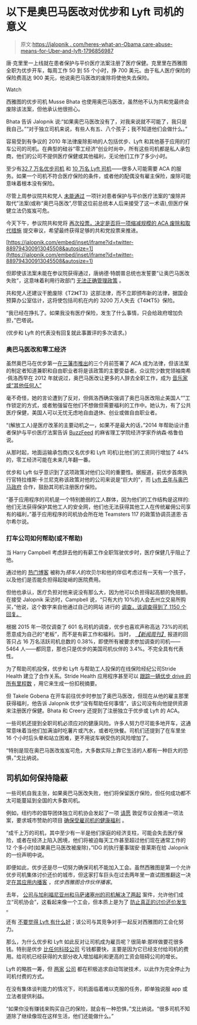 # 以下是奥巴马医改对优步和 Lyft 司机的意义

> 原文:[https://jalopnik . com/heres-what-an-Obama care-abuse-means-for-Uber-and-lyft-1796856987](https://jalopnik.com/heres-what-an-obamacare-repeal-means-for-uber-and-lyft-1796856987)

唐·克里里一上线就在患者保护与平价医疗法案注册了医疗保健。克里里在西雅图全职为优步开车，每周工作 50 到 55 个小时，挣 700 美元。由于私人医疗保险的保险费高达 900 美元，他说奥巴马医改的废除将使他失去保险。

Watch

西雅图的优步司机 Musse Bhata 也使用奥巴马医改，虽然他不认为共和党最终会废除该法案，但他承认他很担心。

Bhata 告诉 Jalopnik 说:“如果奥巴马医改没有了，对我来说就不可能了，我只是我自己。”“对于独立司机来说，有些人有五、八个孩子；我不知道他们会做什么。”

容易受到有争议的 2010 年法律废除影响的人包括优步、Lyft 和其他基于应用的打车公司的司机。在典型的硅谷“零工经济”创业时尚中，所有这些司机都是私人承包商，他们的公司不提供医疗保健或其他福利，无论他们工作了多少小时。

至少有[32.7 万名优步司机](http://www.businessinsider.com/uber-doubles-its-drivers-in-2015-2015-10) 和 [10 万名 Lyft 司机](https://www.bloomberg.com/news/videos/2015-03-06/have-over-100-000-drivers-across-the-country-lyft-ceo)——很多人可能需要 ACA 的服务。如果一个司机不符合医疗保险的条件，或者他的配偶没有雇主保险，废除可能意味着根本没有保险。

尽管上周参议院共和党人 [未能通过](https://www.washingtonpost.com/powerpost/trump-suggests-republicans-will-let-aca-market-collapse-then-rewrite-health-law/2017/07/18/5e79a3ec-6bac-11e7-b9e2-2056e768a7e5_story.html?utm_term=.63f3b8e311f2) 一项针对患者保护与平价医疗法案的“废除并取代”法案(或称“奥巴马医改”,尽管这位前总统本人后来接受了这一术语),但医疗保健立法仍岌岌可危。

今天下午，参议院共和党将 [再次投票，决定是否将一项缩减规模的 ACA 废除和取代措施](https://www.wsj.com/articles/senate-poised-for-first-vote-in-obamacare-repeal-effort-1500996180) 提交审议，希望最终获得足够的共和党投票来推进。

 [https://jalopnik.com/embed/inset/iframe?id=twitter-889794300913045508&autosize=1](https://jalopnik.com/embed/inset/iframe?id=twitter-889794300913045508&autosize=1) 

但即使该法案未能在参议院获得通过，唐纳德·特朗普总统也发誓要“让奥巴马医改失败”，这意味着利用行政部门 [无法正确管理政策](https://www.nytimes.com/2017/07/18/upshot/obamacares-future-now-depends-on-an-unhappy-white-house.html?mtrref=undefined) 。

共和党人还建议干脆废除《T2》《T3》这部法律，而不立即颁布新的法律，据国会预算办公室估计，这将使包括司机在内的 3200 万人失去《T4》《T5》保险。

“我已经在挣扎了。如果我没有医疗保险，发生了什么事情，只会给政府增加负担，”巴塔说。

(优步和 Lyft 的代表没有回复就此事置评的多次请求。)

### **奥巴马医改和零工经济**

虽然奥巴马在优步第一[在三藩市推出](https://newsroom.uber.com/ubers-founding/)的三个月前签署了 ACA 成为法律，但该法案的制定者知道兼职和自由职业者将是该政策的主要受益者。众议院少数党领袖南希·佩洛西早在 2012 年就说过，奥巴马医改让更多的人辞去全职工作，成为 [音乐家或“其他任何人”](http://www.cnsnews.com/news/article/pelosi-obamacare-allows-you-quit-your-job-and-become-whatever)

毫不奇怪，她的言论遭到了反对，但佩洛西确实强调了奥巴马医改阻止美国人“”工作锁定的方式，或者勉强留在他们不想做但需要福利的工作中。她认为，有了公共医疗保健，美国人可以无忧无虑地自由退休、创业或做自由职业者。

“(解放工人)是医疗改革的主要动机之一，如果不是最大的话，”2014 年帮助设计患者保护与平价医疗法案告诉 [BuzzFeed](https://www.buzzfeed.com/evanmcsan/how-obamacare-drives-the-sharing-economy?utm_term=.leVE4J5ano#.qvPMv3P9Ka) 的麻省理工学院经济学家乔纳森·格鲁伯说。

从那时起，地面运输承包商(又名优步和 Lyft 司机)比他们的工资同行增加了 44%的，零工经济可能在未来几年翻一番。

优步和 Lyft 似乎意识到了这项政策对他们公司的重要性。据报道，前优步首席执行官特拉维斯·卡兰尼克称该政策对他的公司来说是“巨大的”，而 [Lyft 去年与奥巴马政府](http://thehill.com/policy/healthcare/267367-white-house-taps-car-share-company-lyft-for-obamacare-outreach) 合作，鼓励其司机注册医疗保险。

“基于应用程序的司机是一个特别脆弱的工人群体，因为他们的工作结构是这样的:他们无法获得保护其他工人的安全网，他们也无法获得其他工人在传统雇佣公司享有的福利，”基于应用程序的司机协会所在地 Teamsters 117 的政策协调员道恩·吉尔希尔说。

### **打车公司如何帮助(或不帮助)**

当 Harry Campbell 考虑辞去他的有薪工作全职驾驶优步时，医疗保健几乎阻止了他。

通过他的 [热门博客](http://therideshareguy.com) 被称为*搭车人*的坎贝尔和他的伴侣考虑过有一天有一个孩子，以及他们是否能负担得起陡峭的医院费用。

但他也承认，医疗负担对他来说没有那么大，因为他可以负担得起高额的免赔额。在接受 Jalopnik 采访时，Campbell 说，“只有大约 10%的人会去州立交易所购买，”他说，这个数字来自他通过自己的网站 进行的 [调查，该调查得到了 1150 个回复。](http://therideshareguy.com/rsg-2017-survey-results-driver-earnings-satisfaction-and-demographics/)

根据 2015 年一项仅调查了 601 名司机的调查，优步也喜欢声称高达 73%的司机愿意成为自己的“老板”，而不是有薪工作和福利。当时， [*【新闻周刊】*](http://www.newsweek.com/thousands-drivers-declined-take-uber-survey-which-claims-78-drivers-satisfied-301252) 报道的回答只占 16 万名活跃司机总数的 0.38%，即使所有被要求参加调查的司机——5464 人——都同意，那也只是优步的美国司机伙伴的 3.4%。不完全具有代表性。

为了帮助司机投保，优步和 Lyft 与帮助工人投保的在线保险经纪公司Stride Health 建立了合作关系。Stride Health 应用程序甚至可以 [跟踪一辆优步 drive 的所有里程数](http://vator.tv/news/2016-08-31-new-stride-health-app-tracks-uber-driver-mileage) ，用它来生成一份扣税摘要。

但 Takele Gobena 在开车前往优步时参加了奥巴马医改，但现在从他的雇主那里获得福利，他告诉 Jalopnik 优步“没有帮助任何事情”，该公司没有向他提供资源来注册医疗保健。Bhata 和 Creery 还提到了注册独立于优步或 Lyft 的 ACA。

一些司机还提到全职司机必须应对的健康风险。许多人努力尽可能多地开车，这通常意味着当他们加满油时吃薯片或汽水，或者吃快餐。司机们还提到了在车里坐 16 个小时后头晕和站立困难，更不用说车祸受伤的风险增加了。

“特别是现在奥巴马医改岌岌可危，大多数实际上靠它生活的人都有一种巨大的恐惧，”戈比纳说。

## 司机如何保持隐蔽

一些司机自我主张，如果奥巴马医改失败，他们将保留医疗保险，但任何成功都不太可能蔓延到全国的大多数司机。

例如，纽约市的倡导团体独立司机协会发起了一项 [请愿](https://drivingguild.org/2016/10/04/healthcare-bill-vote-resultspetition/) 敦促市议会推进一项法案，要求城市赞助的项目 [确保受雇司机的健康福利](http://legistar.council.nyc.gov/LegislationDetail.aspx?ID=2858228&GUID=79FD63F6-B063-4F02-B714-1AA41E9BC073&Options=Advanced&Search=) 。

“成千上万的司机，其中至少有一半是他们家庭的经济支柱，可能会失去医疗保险，或者在经济上陷入困境，他们将被迫每天工作甚至超过他们现在通常工作的 12 个多小时(如果奥巴马医改被废除)，”IDG 的执行董事瑞安·普莱斯在给 Jalopnik 的一份声明中说。

即便如此，优步还是尽一切努力确保司机不能加入工会。虽然西雅图是第一个允许优步司机集体讨价还价的城市，但这家打车巨头在过去两年里一直试图推翻这一决定[在其应用内播客](https://theoutline.com/post/1417/we-listened-to-every-episode-of-uber-s-anti-union-propaganda-podcast) ，*优步西雅图合作伙伴播客*。

去年， [公司与加利福尼亚州和马萨诸塞州的司机解决了两起](http://gawker.com/uber-gets-off-easy-1772482427) 案件，允许他们成立“司机协会”，这看起来像一个工会，但本质上是为了 [防止真正的讨价还价发生](http://theconcourse.deadspin.com/uber-completely-suckers-the-labor-movement-1788439925) 。

还有 [不要觉得 Lyft 有什么好](http://jalopnik.com/lyft-is-not-a-better-boyfriend-1793772573)；该公司与其竞争对手一起反对西雅图的工会化努力。

那么，为什么优步和 Lyft 如此反对让司机成为雇员呢？很简单:那样做要花很多钱。特别是优步 [比任何科技公司](https://gizmodo.com/why-uber-is-losing-money-faster-than-any-tech-company-e-1785736918) 亏钱都要快，主要是因为它已经支付给司机的费用。给司机已经获得的大部分收入增加福利和更高的工资会阻碍公司的增长。

Lyft 的略胜一筹，但 [两家](https://www.washingtonpost.com/business/economy/why-uber-is-going-to-test-its-new-self-driving-cars-in-pittsburgh/2016/08/24/ab48c3be-696f-11e6-99bf-f0cf3a6449a6_story.html) [公司](http://jalopnik.com/lyft-is-now-developing-self-driving-tech-of-its-own-1797128224) 都在积极追求自动驾驶技术，以此作为完全停止为司机付费的方式。

在没有集体谈判能力的情况下，司机面临着难以克服的任务，即单独说服 app 或立法者提供利益。

“如果你没有赚钱来购买自己的保险，就会有一种恐惧，”戈比纳说。“很多司机不知道除了继续像现在这样生活，他们还能做什么。”